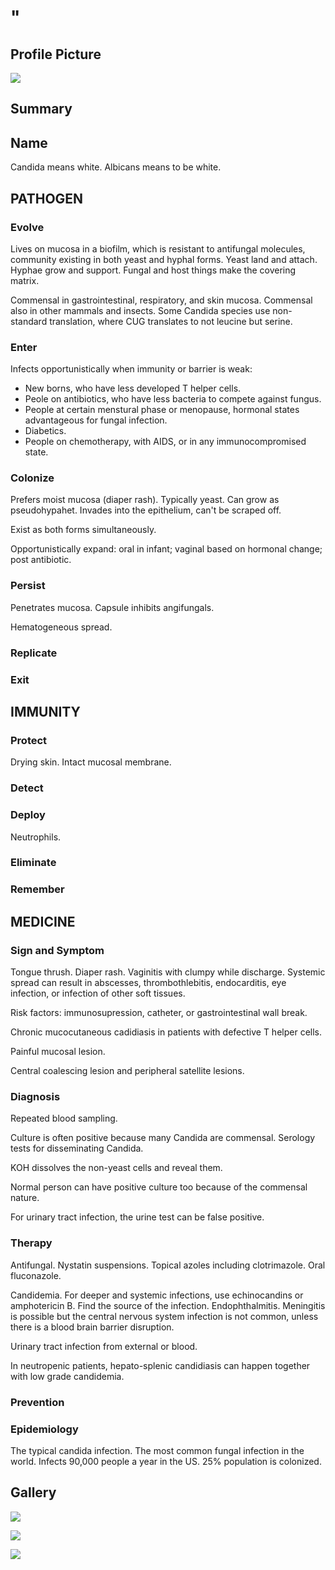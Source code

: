 # "

## Profile Picture

![](1.jpeg)

## Summary

## Name

Candida means white.
Albicans means to be white.

## PATHOGEN

### Evolve

Lives on mucosa in a biofilm, which is resistant to antifungal molecules, community existing in both yeast and hyphal forms.
Yeast land and attach.
Hyphae grow and support.
Fungal and host things make the covering matrix. 

Commensal in gastrointestinal, respiratory, and skin mucosa.
Commensal also in other mammals and insects.
Some Candida species use non-standard translation, where CUG translates to not leucine but serine.

### Enter

Infects opportunistically when immunity or barrier is weak:
- New borns, who have less developed T helper cells.
- Peole on antibiotics, who have less bacteria to compete against fungus.
- People at certain menstural phase or menopause, hormonal states advantageous for fungal infection.
- Diabetics.
- People on chemotherapy, with AIDS, or in any immunocompromised state.

### Colonize

Prefers moist mucosa (diaper rash).
Typically yeast.
Can grow as pseudohypahet.
Invades into the epithelium, can't be scraped off.

Exist as both forms simultaneously.

Opportunistically expand: oral in infant; vaginal based on hormonal change; post antibiotic.

### Persist

Penetrates mucosa.
Capsule inhibits angifungals.

Hematogeneous spread.

### Replicate

### Exit

## IMMUNITY

### Protect

Drying skin.
Intact mucosal membrane.

### Detect

### Deploy

Neutrophils.

### Eliminate

### Remember

## MEDICINE

### Sign and Symptom

Tongue thrush.
Diaper rash.
Vaginitis with clumpy while discharge.
Systemic spread can result in abscesses, thrombothlebitis, endocarditis, eye infection, or infection of other soft tissues.

Risk factors: immunosupression, catheter, or gastrointestinal wall break.

Chronic mucocutaneous cadidiasis in patients with defective T helper cells.

Painful mucosal lesion.

Central coalescing lesion and peripheral satellite lesions.

### Diagnosis

Repeated blood sampling.

Culture is often positive because many Candida are commensal.
Serology tests for disseminating Candida.

KOH dissolves the non-yeast cells and reveal them.

Normal person can have positive culture too because of the commensal nature.

For urinary tract infection, the urine test can be false positive. 

### Therapy

Antifungal.
Nystatin suspensions.
Topical azoles including clotrimazole.
Oral fluconazole.

Candidemia.
For deeper and systemic infections, use echinocandins or amphotericin B.
Find the source of the infection.
Endophthalmitis.
Meningitis is possible but the central nervous system infection is not common, unless there is a blood brain barrier disruption.

Urinary tract infection from external or blood.

In neutropenic patients, hepato-splenic candidiasis can happen together with low grade candidemia.

### Prevention


### Epidemiology

The typical candida infection.
The most common fungal infection in the world.
Infects 90,000 people a year in the US.
25% population is colonized.

## Gallery

![](2.jpeg)

![](3.jpeg)

![](4.jpeg)
